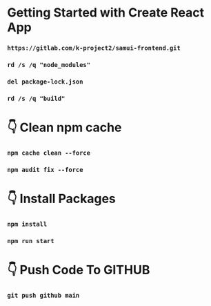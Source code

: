 # Getting Started with Create React App
### `https://gitlab.com/k-project2/samui-frontend.git`
### `rd /s /q "node_modules"`
### `del package-lock.json`
### `rd /s /q "build"`

# 👇️ Clean npm cache
### `npm cache clean --force`
### `npm audit fix --force`

# 👇️ Install Packages
### `npm install`
### `npm run start`

# 👇️ Push Code To GITHUB
### `git push github main`